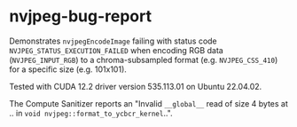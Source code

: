 # nvjpeg-bug-report

Demonstrates `nvjpegEncodeImage` failing with status code `NVJPEG_STATUS_EXECUTION_FAILED` when encoding RGB data (`NVJPEG_INPUT_RGB`) to a chroma-subsampled format (e.g. `NVJPEG_CSS_410`) for a specific size (e.g. 101x101).

Tested with CUDA 12.2 driver version 535.113.01 on Ubuntu 22.04.02.

The Compute Sanitizer reports an "Invalid `__global__` read of size 4 bytes at .. in `void nvjpeg::format_to_ycbcr_kernel`..".
